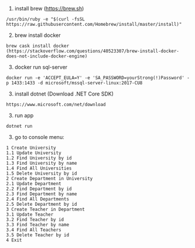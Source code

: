 1. install brew (https://brew.sh)
```
/usr/bin/ruby -e "$(curl -fsSL https://raw.githubusercontent.com/Homebrew/install/master/install)"
```
2. brew install docker
```
brew cask install docker (https://stackoverflow.com/questions/40523307/brew-install-docker-does-not-include-docker-engine)
```
3. docker run sql-server
```
docker run -e 'ACCEPT_EULA=Y' -e 'SA_PASSWORD=yourStrong(!)Password' -p 1433:1433 -d microsoft/mssql-server-linux:2017-CU8
```
3. install dotnet (Download .NET Core SDK)
```
https://www.microsoft.com/net/download
```
3. run app
```
dotnet run
```
3. go to console menu:
```
1 Create University
1.1 Update University
1.2 Find University by id
1.3 Find University by name
1.4 Find All Universities
1.5 Delete University by id
2 Create Department in University
2.1 Update Department
2.2 Find Department by id
2.3 Find Department by name
2.4 Find All Departments
2.5 Delete Department by id
3 Create Teacher in Department
3.1 Update Teacher
3.2 Find Teacher by id
3.3 Find Teacher by name
3.4 Find All Teachers
3.5 Delete Teacher by id
4 Exit
```